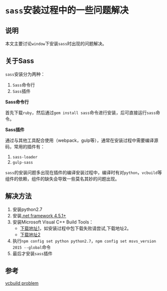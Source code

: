 # `sass`安装过程中的一些问题解决
## 说明
本文主要讨论`window`下安装`sass`时出现的问题解决。

## 关于Sass
`sass`安装分为两种：

1. `Sass`命令行
2. `Sass`插件

**Sass命令行**

首先下载`ruby`，然后通过`gem install sass`命令进行安装，后可直接运行`sass`命令。

**Sass插件**

通过与其他工具配合使用（webpack，gulp等），通常在安装过程中需要编译源码，常用的插件有：

1. `sass-loader`
2. `gulp-sass`

`sass`的安装问题多出现在插件的编译安装过程中，编译时有对`python`，`vcbuild`等组件的依赖，组件的缺失会导致一些莫名其妙的问题出现。

## 解决方法
1. 安装python2.7
2. 安装[.net framework 4.5.1+](https://www.microsoft.com/en-us/download/details.aspx?id=40773)
3. 安装Microsoft Visual C++ Build Tools：
   * [下载地址1](http://landinghub.visualstudio.com/visual-cpp-build-tools)，如安装过程中包下载失败请尝试,下载地址2。
   * [下载地址2](http://www.microsoft.com/en-us/download/details.aspx?id=48159)
4. 执行`npm config set python python2.7`，`npm config set msvs_version 2015 --global`命令
5. 最后才安装`sass`插件

## 参考
[vcbuild problem](https://www.bountysource.com/issues/28025957-solved-using-visual-c-build-tools-2015-standalone-c-tools)